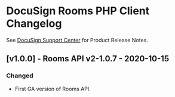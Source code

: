 # DocuSign Rooms PHP Client Changelog
See [DocuSign Support Center](https://support.docusign.com/en/releasenotes/) for Product Release Notes.

## [v1.0.0] - Rooms API v2-1.0.7 - 2020-10-15
### Changed
- First GA version of Rooms API.
